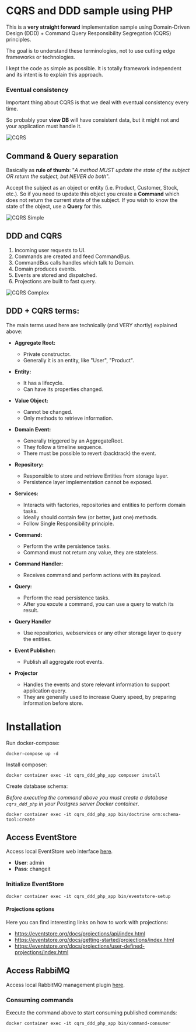 # CQRS and DDD sample using PHP 

This is a **very straight forward** implementation sample using 
Domain-Driven Design (DDD) + Command Query Responsibility Segregation (CQRS) principles.
 
The goal is to understand these terminologies, not to use cutting edge frameworks or technologies.

I kept the code as simple as possible. It is totally framework independent and its intent is to 
explain this approach. 

### Eventual consistency

Important thing about CQRS is that we deal with eventual consistency every time.

So probably your **view DB** will have consistent data, but it might not and your 
application must handle it. 

![CQRS](assets/cqrs.jpg "CQRS")

## Command & Query separation

Basically as **rule of thumb**: "_A method MUST update the state of the subject OR 
return the subject, but NEVER do both_".

Accept the subject as an object or entity (i.e. Product, Customer, Stock, etc.). So 
if you need to update this object you create a **Command** which does not return the current state
of the subject. If you wish to know the state of the object, use a **Query** for this. 

![CQRS Simple](assets/plantuml/cqrs.png "CQRS Simple")

## DDD and CQRS

1. Incoming user requests to UI.
2. Commands are created and feed CommandBus.
3. CommandBus calls handles which talk to Domain.
4. Domain produces events.
5. Events are stored and dispatched.
6. Projections are built to fast query.

![CQRS Complex](assets/plantuml/cqrs-complex.png "CQRS Complex")

## DDD + CQRS terms:

The main terms used here are technically (and VERY shortly) explained above: 

- **Aggregate Root:**
  - Private constructor.
  - Generally it is an entity, like "User", "Product".
 
- **Entity:**
  - It has a lifecycle.
  - Can have its properties changed.

- **Value Object:**
  - Cannot be changed.
  - Only methods to retrieve information.

- **Domain Event:**
  - Generally triggered by an AggregateRoot.
  - They follow a timeline sequence.
  - There must be possible to revert (backtrack) the event.
 
- **Repository:**
  - Responsible to store and retrieve Entities from storage layer.
  - Persistence layer implementation cannot be exposed.
  
- **Services:**
  - Interacts with factories, repositories and entities to perform domain tasks.
  - Ideally should contain few (or better, just one) methods.
  - Follow Single Responsibility principle.
  
- **Command:**
  - Perform the write persistence tasks.
  - Command must not return any value, they are stateless.

- **Command Handler:**
  - Receives command and perform actions with its payload. 
  
- **Query:**
  - Perform the read persistence tasks.
  - After you excute a command, you can use a query to watch its result.

- **Query Handler**
  - Use repositories, webservices or any other storage layer to query the entities.
    
- **Event Publisher:**
  - Publish all aggregate root events.
  
- **Projector**
  - Handles the events and store relevant information to support application query.
  - They are generally used to increase Query speed, by preparing information before store.
  
# Installation

Run docker-compose:

```
docker-compose up -d
```

Install composer:

```
docker container exec -it cqrs_ddd_php_app composer install
```

Create database schema:

_Before executing the command above you must create a database `cqrs_ddd_php` in your Postgres server Docker container_.

```
docker container exec -it cqrs_ddd_php_app bin/doctrine orm:schema-tool:create
```

## Access EventStore

Access local EventStore web interface [here](http://localhost:2113).

- **User**: admin
- **Pass**: changeit

### Initialize EventStore

```
docker container exec -it cqrs_ddd_php_app bin/eventstore-setup
```

#### Projections options

Here you can find interesting links on how to work with projections:

- https://eventstore.org/docs/projections/api/index.html
- https://eventstore.org/docs/getting-started/projections/index.html
- https://eventstore.org/docs/projections/user-defined-projections/index.html


## Access RabbiMQ

Access local RabbitMQ management plugin [here](http://localhost:15672).

### Consuming commands

Execute the command above to start consuming published commands:

```
docker container exec -it cqrs_ddd_php_app bin/command-consumer
```
